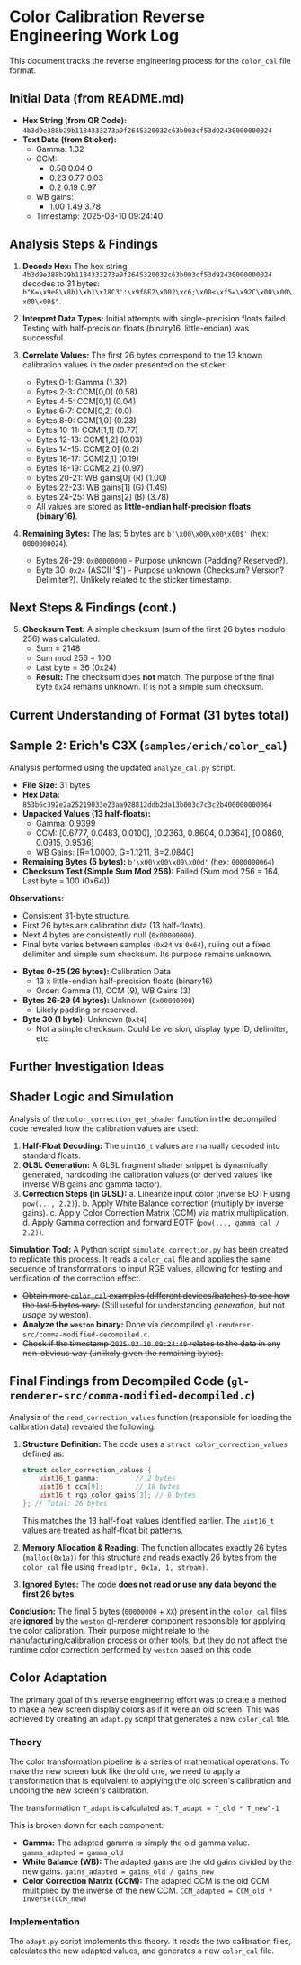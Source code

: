 # Color Calibration Reverse Engineering Work Log

This document tracks the reverse engineering process for the `color_cal` file format.

## Initial Data (from README.md)

- **Hex String (from QR Code):** `4b3d9e388b29b1184333273a9f2645320032c63b003cf53d92430000000024`
- **Text Data (from Sticker):**
    - Gamma: 1.32
    - CCM:
        - 0.58 0.04 0.
        - 0.23 0.77 0.03
        - 0.2 0.19 0.97
    - WB gains:
        - 1.00 1.49 3.78
    - Timestamp: 2025-03-10 09:24:40

## Analysis Steps & Findings

1.  **Decode Hex:** The hex string `4b3d9e388b29b1184333273a9f2645320032c63b003cf53d92430000000024` decodes to 31 bytes: `b"K=\x9e8\x8b)\xb1\x18C3':\x9f&E2\x002\xc6;\x00<\xf5=\x92C\x00\x00\x00\x00$"`.
2.  **Interpret Data Types:** Initial attempts with single-precision floats failed. Testing with half-precision floats (binary16, little-endian) was successful.
3.  **Correlate Values:** The first 26 bytes correspond to the 13 known calibration values in the order presented on the sticker:
    *   Bytes 0-1: Gamma (1.32)
    *   Bytes 2-3: CCM[0,0] (0.58)
    *   Bytes 4-5: CCM[0,1] (0.04)
    *   Bytes 6-7: CCM[0,2] (0.0)
    *   Bytes 8-9: CCM[1,0] (0.23)
    *   Bytes 10-11: CCM[1,1] (0.77)
    *   Bytes 12-13: CCM[1,2] (0.03)
    *   Bytes 14-15: CCM[2,0] (0.2)
    *   Bytes 16-17: CCM[2,1] (0.19)
    *   Bytes 18-19: CCM[2,2] (0.97)
    *   Bytes 20-21: WB gains[0] (R) (1.00)
    *   Bytes 22-23: WB gains[1] (G) (1.49)
    *   Bytes 24-25: WB gains[2] (B) (3.78)
    *   All values are stored as **little-endian half-precision floats (binary16)**.

4.  **Remaining Bytes:** The last 5 bytes are `b'\x00\x00\x00\x00$'` (hex: `0000000024`).
    *   Bytes 26-29: `0x00000000` - Purpose unknown (Padding? Reserved?).
    *   Byte 30: `0x24` (ASCII '$') - Purpose unknown (Checksum? Version? Delimiter?). Unlikely related to the sticker timestamp.

## Next Steps & Findings (cont.)

5.  **Checksum Test:** A simple checksum (sum of the first 26 bytes modulo 256) was calculated.
    *   Sum = 2148
    *   Sum mod 256 = 100
    *   Last byte = 36 (0x24)
    *   **Result:** The checksum does **not** match. The purpose of the final byte `0x24` remains unknown. It is not a simple sum checksum.

## Current Understanding of Format (31 bytes total)

## Sample 2: Erich's C3X (`samples/erich/color_cal`)

Analysis performed using the updated `analyze_cal.py` script.

- **File Size:** 31 bytes
- **Hex Data:** `853b6c392e2a25219033e23aa928812ddb2da13b003c7c3c2b400000000064`
- **Unpacked Values (13 half-floats):**
    - Gamma: 0.9399
    - CCM: [0.6777, 0.0483, 0.0100], [0.2363, 0.8604, 0.0364], [0.0860, 0.0915, 0.9536]
    - WB Gains: [R=1.0000, G=1.1211, B=2.0840]
- **Remaining Bytes (5 bytes):** `b'\x00\x00\x00\x00d'` (hex: `0000000064`)
- **Checksum Test (Simple Sum Mod 256):** Failed (Sum mod 256 = 164, Last byte = 100 (0x64)).

**Observations:**
- Consistent 31-byte structure.
- First 26 bytes are calibration data (13 half-floats).
- Next 4 bytes are consistently null (`0x00000000`).
- Final byte varies between samples (`0x24` vs `0x64`), ruling out a fixed delimiter and simple sum checksum. Its purpose remains unknown.


*   **Bytes 0-25 (26 bytes):** Calibration Data
    *   13 x little-endian half-precision floats (binary16)
    *   Order: Gamma (1), CCM (9), WB Gains (3)
*   **Bytes 26-29 (4 bytes):** Unknown (`0x00000000`)
    *   Likely padding or reserved.
*   **Byte 30 (1 byte):** Unknown (`0x24`)
    *   Not a simple checksum. Could be version, display type ID, delimiter, etc.

## Further Investigation Ideas

## Shader Logic and Simulation

Analysis of the `color_correction_get_shader` function in the decompiled code revealed how the calibration values are used:

1.  **Half-Float Decoding:** The `uint16_t` values are manually decoded into standard floats.
2.  **GLSL Generation:** A GLSL fragment shader snippet is dynamically generated, hardcoding the calibration values (or derived values like inverse WB gains and gamma factor).
3.  **Correction Steps (in GLSL):**
    a.  Linearize input color (inverse EOTF using `pow(..., 2.2)`).
    b.  Apply White Balance correction (multiply by inverse gains).
    c.  Apply Color Correction Matrix (CCM) via matrix multiplication.
    d.  Apply Gamma correction and forward EOTF (`pow(..., gamma_cal / 2.2)`).

**Simulation Tool:**
A Python script `simulate_correction.py` has been created to replicate this process. It reads a `color_cal` file and applies the same sequence of transformations to input RGB values, allowing for testing and verification of the correction effect.


*   ~~Obtain more `color_cal` examples (different devices/batches) to see how the last 5 bytes vary.~~ (Still useful for understanding *generation*, but not *usage* by weston).
*   **Analyze the `weston` binary:** Done via decompiled `gl-renderer-src/comma-modified-decompiled.c`.
*   ~~Check if the timestamp `2025-03-10 09:24:40` relates to the data in any non-obvious way (unlikely given the remaining bytes).~~

## Final Findings from Decompiled Code (`gl-renderer-src/comma-modified-decompiled.c`)

Analysis of the `read_correction_values` function (responsible for loading the calibration data) revealed the following:

1.  **Structure Definition:** The code uses a `struct color_correction_values` defined as:
    ```c
    struct color_correction_values {
        uint16_t gamma;         // 2 bytes
        uint16_t ccm[9];        // 18 bytes
        uint16_t rgb_color_gains[3]; // 6 bytes
    }; // Total: 26 bytes
    ```
    This matches the 13 half-float values identified earlier. The `uint16_t` values are treated as half-float bit patterns.

2.  **Memory Allocation & Reading:** The function allocates exactly 26 bytes (`malloc(0x1a)`) for this structure and reads exactly 26 bytes from the `color_cal` file using `fread(ptr, 0x1a, 1, stream)`.

3.  **Ignored Bytes:** The code **does not read or use any data beyond the first 26 bytes**.

**Conclusion:** The final 5 bytes (`00000000` + `XX`) present in the `color_cal` files are **ignored** by the `weston` gl-renderer component responsible for applying the color calibration. Their purpose might relate to the manufacturing/calibration process or other tools, but they do not affect the runtime color correction performed by `weston` based on this code.
## Color Adaptation

The primary goal of this reverse engineering effort was to create a method to make a new screen display colors as if it were an old screen. This was achieved by creating an `adapt.py` script that generates a new `color_cal` file.

### Theory

The color transformation pipeline is a series of mathematical operations. To make the new screen look like the old one, we need to apply a transformation that is equivalent to applying the old screen's calibration and undoing the new screen's calibration.

The transformation `T_adapt` is calculated as: `T_adapt = T_old * T_new^-1`

This is broken down for each component:

*   **Gamma:** The adapted gamma is simply the old gamma value. `gamma_adapted = gamma_old`
*   **White Balance (WB):** The adapted gains are the old gains divided by the new gains. `gains_adapted = gains_old / gains_new`
*   **Color Correction Matrix (CCM):** The adapted CCM is the old CCM multiplied by the inverse of the new CCM. `CCM_adapted = CCM_old * inverse(CCM_new)`

### Implementation

The `adapt.py` script implements this theory. It reads the two calibration files, calculates the new adapted values, and generates a new `color_cal` file.
